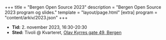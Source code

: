 +++
title = "Bergen Open Source 2023"
description = "Bergen Open Source 2023 program og slides."
template = "layout/page.html"
[extra]
program = "content/arkiv/2023.json"
+++

<!-- TODO: Noen må skrive noe her  -->

- **Tid:** 2. november 2023, 16:30-20:30
- **Sted:** Tivoli @ Kvarteret,
  [Olav Kyrres gate 49, Bergen](https://www.openstreetmap.org/node/6137059358)

